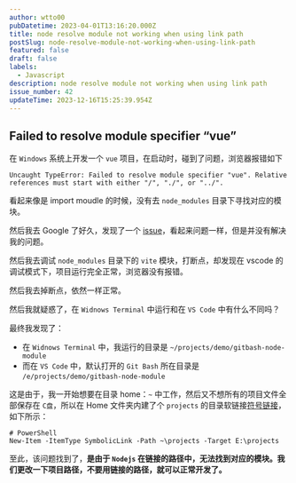 ```yaml
---
author: wtto00
pubDatetime: 2023-04-01T13:16:20.000Z
title: node resolve module not working when using link path
postSlug: node-resolve-module-not-working-when-using-link-path
featured: false
draft: false
labels:
  - Javascript
description: node resolve module not working when using link path
issue_number: 42
updateTime: 2023-12-16T15:25:39.954Z
---
```


## Failed to resolve module specifier “vue”

在 `Windows` 系统上开发一个 `vue` 项目，在启动时，碰到了问题，浏览器报错如下

```plaintext
Uncaught TypeError: Failed to resolve module specifier "vue". Relative references must start with either "/", "./", or "../".
```

看起来像是 import moudle 的时候，没有去 `node_modules` 目录下寻找对应的模块。

然后我去 Google 了好久，发现了一个 [issue](https://github.com/tleunen/babel-plugin-module-resolver/issues/281)，看起来问题一样，但是并没有解决我的问题。

然后我去调试 `node_modules` 目录下的 `vite` 模块，打断点，却发现在 vscode 的调试模式下，项目运行完全正常，浏览器没有报错。

然后我去掉断点，依然一样正常。

然后我就疑惑了，在 `Widnows Terminal` 中运行和在 `VS Code` 中有什么不同吗？

最终我发现了：

- 在 `Widnows Terminal` 中，我运行的目录是 `~/projects/demo/gitbash-node-module`
- 而在 `VS Code` 中，默认打开的 `Git Bash` 所在目录是 `/e/projects/demo/gitbash-node-module`

这是由于，我一开始想要在目录 home：`~` 中工作，然后又不想所有的项目文件全部保存在 `C盘`，所以在 Home 文件夹内建了个 `projects` 的目录软链接[符号链接](https://learn.microsoft.com/zh-cn/powershell/module/microsoft.powershell.management/new-item?view=powershell-7.4#7)，如下所示：

```shell
# PowerShell
New-Item -ItemType SymbolicLink -Path ~\projects -Target E:\projects
```

至此，该问题找到了，**是由于 `Nodejs` 在链接的路径中，无法找到对应的模块。我们更改一下项目路径，不要用链接的路径，就可以正常开发了。**
